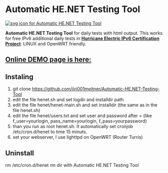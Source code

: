 # Automatic HE.NET Testing Tool

[![svg icon for Automatic HE.NET Testing Tool](https://service.meitner.cz/testy/icon.svg "Automatic HE.NET Testing Tool")](https://service.meitner.cz/testy/ "Automatic Testing Tool for Hurricane Electric in bash")

**Automatic HE.NET Testing Tool** for daily tests with html output. This works for free IPv6 additional daily tests in **[Hurricane Electric IPv6 Certification Project](https://ipv6.he.net/certification/scoresheet.php?pass_name=meitner "Hurricane Electric IPv6 Certification Project")**. LINUX and OpenWRT friendly.

## **[Online DEMO page is here:](https://service.meitner.cz/testy/ "service.meitner.cz/testy")**

## Instaling
1)	git clone https://github.com/jiri001meitner/Automatic-HE.NET-Testing-Tool
2)	edit the file henet.sh and set logdir and installdir path
3)	edit the file henet/henet-main.sh and set installdir (the same as in the file henet.sh)
4)	edit the file henet/users.txt and set user and password after = (like f_user=yourlogin, pass_name=yourlogin, f_pass=yourpassword)
5) than you run as root henet.sh. It automatically set cronjob /etc/cron.d/henet to time 15 minuts.
6) set your webserver, I use lighttpd on OpenWRT (Router Turris)

## Uninstall
rm /etc/cron.d/henet
rm dir with Automatic HE.NET Testing Tool